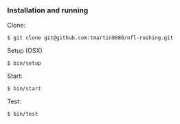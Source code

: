### Installation and running

Clone:

```
$ git clone git@github.com:tmartin8080/nfl-rushing.git
```

Setup (OSX)

```
$ bin/setup
```

Start:

```
$ bin/start
```

Test:

```
$ bin/test
```
